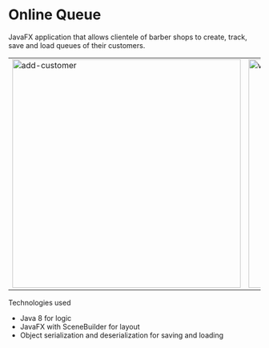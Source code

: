 # Online Queue
JavaFX application that allows clientele of barber shops to create, track, save and load queues of their customers. 

<table>
  <tr>
    <td>
      <img width="456" alt="add-customer" src="https://user-images.githubusercontent.com/43453247/50532748-e52c7880-0aeb-11e9-98df-3a23f1c4085a.png">
    </td>
    <td>
      <img width="456" alt="view-customers" src="https://user-images.githubusercontent.com/43453247/50532749-e52c7880-0aeb-11e9-89e9-b46932395ac1.png">
    </td>
  </tr>
</table>

Technologies used
* Java 8 for logic
* JavaFX with SceneBuilder for layout
* Object serialization and deserialization for saving and loading
  
